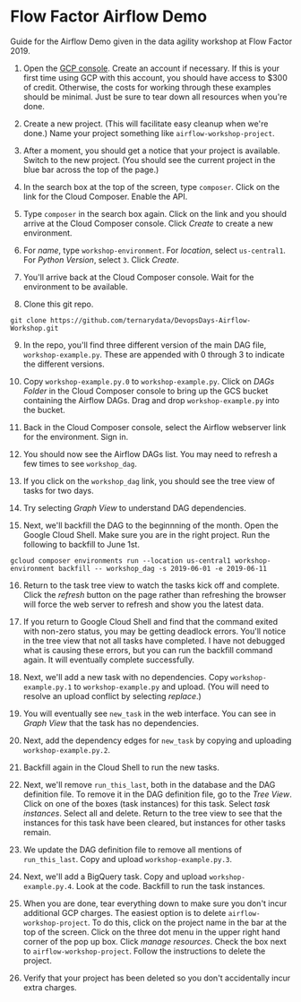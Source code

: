 # Flow Factor Airflow Demo
Guide for the Airflow Demo given in the data agility workshop at Flow Factor 2019.

1. Open the [GCP console](https://console.cloud.google.com). Create an account if necessary. If this is your first time using GCP with this account, you should have access to $300 of credit. Otherwise, the costs for working through these examples should be minimal. Just be sure to tear down all resources when you're done.

2. Create a new project. (This will facilitate easy cleanup when we're done.) Name your project something like `airflow-workshop-project`.

3. After a moment, you should get a notice that your project is available. Switch to the new project. (You should see the current project in the blue bar across the top of the page.)

4. In the search box at the top of the screen, type `composer`. Click on the link for the Cloud Composer. Enable the API.

5. Type `composer` in the search box again. Click on the link and you should arrive at the Cloud Composer console. Click _Create_ to create a new environment.

6. For _name_, type `workshop-environment`. For _location_, select `us-central1`. For _Python Version_, select `3`. Click _Create_.

7. You'll arrive back at the Cloud Composer console. Wait for the environment to be available.

8. Clone this git repo.
```
git clone https://github.com/ternarydata/DevopsDays-Airflow-Workshop.git
```

9. In the repo, you'll find three different version of the main DAG file, `workshop-example.py`. These are appended with 0 through 3 to indicate the different versions.

10. Copy `workshop-example.py.0` to `workshop-example.py`. Click on _DAGs Folder_ in the Cloud Composer console to bring up the GCS bucket containing the Airflow DAGs. Drag and drop `workshop-example.py` into the bucket.

11. Back in the Cloud Composer console, select the Airflow webserver link for the environment. Sign in.

12. You should now see the Airflow DAGs list. You may need to refresh a few times to see `workshop_dag`.

13. If you click on the `workshop_dag` link, you should see the tree view of tasks for two days.

14. Try selecting _Graph View_ to understand DAG dependencies.

15. Next, we'll backfill the DAG to the beginnning of the month. Open the Google Cloud Shell. Make sure you are in the right project. Run the following to backfill to June 1st.
```
gcloud composer environments run --location us-central1 workshop-environment backfill -- workshop_dag -s 2019-06-01 -e 2019-06-11
```

16. Return to the task tree view to watch the tasks kick off and complete. Click the _refresh_ button on the page rather than refreshing the browser will force the web server to refresh and show you the latest data.

17. If you return to Google Cloud Shell and find that the command exited with non-zero status, you may be getting deadlock errors. You'll notice in the tree view that not all tasks have completed. I have not debugged what is causing these errors, but you can run the backfill command again. It will eventually complete successfully.

18. Next, we'll add a new task with no dependencies. Copy `workshop-example.py.1` to `workshop-example.py` and upload. (You will need to resolve an upload conflict by selecting _replace_.)

19. You will eventually see `new_task` in the web interface. You can see in _Graph View_ that the task has no dependencies.

20. Next, add the dependency edges for `new_task` by copying and uploading `workshop-example.py.2`.

21. Backfill again in the Cloud Shell to run the new tasks.

22. Next, we'll remove `run_this_last`, both in the database and the DAG definition file.
To remove it in the DAG definition file, go to the _Tree View_. Click on one of the boxes (task instances) for this task. Select _task instances_. Select all and delete. Return to the tree view to see that the instances for this task have been cleared, but instances for other tasks remain.

23. We update the DAG definition file to remove all mentions of `run_this_last`. Copy and upload `workshop-example.py.3`.

24. Next, we'll add a BigQuery task. Copy and upload `workshop-example.py.4`. Look at the code. Backfill to run the task instances.

25. When you are done, tear everything down to make sure you don't incur additional GCP charges. The easiest option is to delete `airflow-workshop-project`. To do this, click on the project name in the bar at the top of the screen. Click on the three dot menu in the upper right hand corner of the pop up box. Click _manage resources_. Check the box next to `airflow-workshop-project`. Follow the instructions to delete the project.

26. Verify that your project has been deleted so you don't accidentally incur extra charges.
